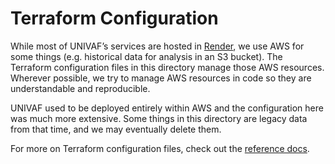 # Terraform Configuration

While most of UNIVAF’s services are hosted in [Render](https://render.com), we use AWS for some things (e.g. historical data for analysis in an S3 bucket). The Terraform configuration files in this directory manage those AWS resources. Wherever possible, we try to manage AWS resources in code so they are understandable and reproducible.

UNIVAF used to be deployed entirely within AWS and the configuration here was much more extensive. Some things in this directory are legacy data from that time, and we may eventually delete them.

For more on Terraform configuration files, check out the [reference docs](https://www.terraform.io/intro).
